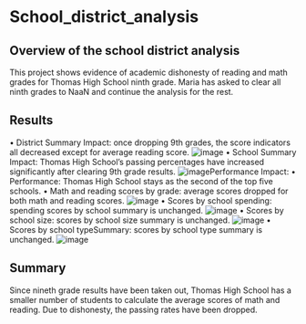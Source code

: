 # School_district_analysis

## Overview of the school district analysis 
This project shows evidence of academic dishonesty of reading and math grades for Thomas High School ninth grade. Maria has asked to clear all ninth grades to NaaN and continue the analysis for the rest. 
## Results 
•	District Summary Impact: once dropping 9th grades, the score indicators all decreased except for average reading score. 
![image](https://user-images.githubusercontent.com/107721712/180778189-0928b6f3-8e21-4718-826a-f63d65a05a01.png)
•	School Summary Impact: Thomas High School’s passing percentages have increased significantly after clearing 9th grade results. 
![image](https://user-images.githubusercontent.com/107721712/180781737-cbfcc384-7e04-4417-9411-aa11692cd8d3.png)Performance Impact: 
•	Performance: Thomas High School stays as the second of the top five schools. 
•	Math and reading scores by grade: average scores dropped for both math and reading scores. 
![image](https://user-images.githubusercontent.com/107721712/180782351-5880201e-65fe-4c23-9494-61004272c4f0.png)
•	Scores by school spending: spending scores by school summary is unchanged. 
![image](https://user-images.githubusercontent.com/107721712/180899474-5ab5dee6-e5ab-4ec9-8ec3-8bd63b6adfab.png)
•	Scores by school size: scores by school size summary is unchanged.
![image](https://user-images.githubusercontent.com/107721712/180899781-058a29ab-eee8-4a37-89ad-9f6bbf5de5db.png)
•	Scores by school typeSummary: scores by school type summary is unchanged.
![image](https://user-images.githubusercontent.com/107721712/180899998-b97c2806-4656-4ee9-9331-ab92c2a57420.png)
## Summary 
Since nineth grade results have been taken out, Thomas High School has a smaller number of students to calculate the average scores of math and reading. Due to dishonesty, the passing rates have been dropped. 
